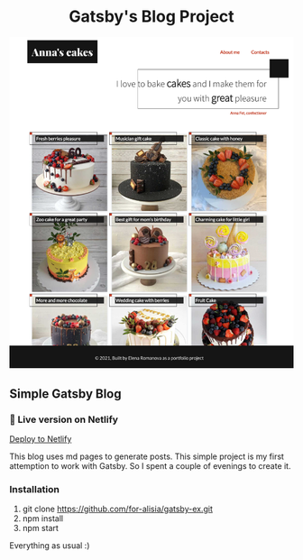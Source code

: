 <h1 align="center">
  Gatsby's Blog Project
</h1>

![project-preview](src/images/screen.png)

## Simple Gatsby Blog

### 💫 Live version on Netlify

[Deploy to Netlify](https://dazzling-booth-931d45.netlify.app/)

This blog uses md pages to generate posts. This simple project is my first attemption to work with Gatsby. So I spent a couple of evenings to create it.

### Installation

1. git clone https://github.com/for-alisia/gatsby-ex.git
2. npm install
3. npm start

Everything as usual :)
